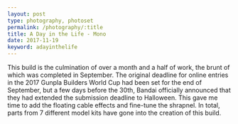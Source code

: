 ```yaml
---
layout: post
type: photography, photoset
permalink: /photography/:title
title: A Day in the Life - Mono
date: 2017-11-19
keyword: adayinthelife												
---
```


This build is the culmination of over a month and a half of work, the brunt of which was completed in September. The original deadline for online entries in the 2017 Gunpla Builders World Cup had been set for the end of September, but a few days before the 30th, Bandai officially announced that they had extended the submission deadline to Halloween. This gave me time to add the floating cable effects and fine-tune the shrapnel. In total, parts from 7 different model kits have gone into the creation of this build. 